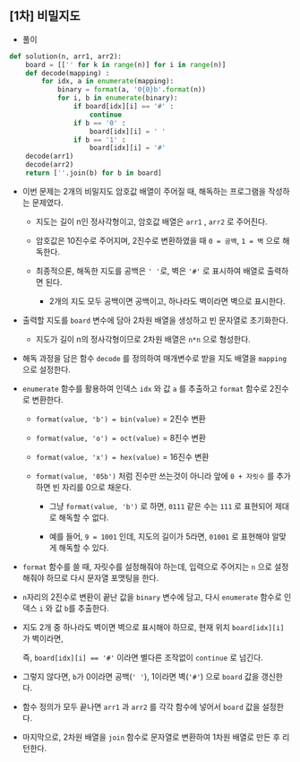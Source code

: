 ## [1차] 비밀지도    

- 풀이   

```python    
def solution(n, arr1, arr2):
    board = [['' for k in range(n)] for i in range(n)]
    def decode(mapping) :     
        for idx, a in enumerate(mapping):
            binary = format(a, '0{0}b'.format(n))
            for i, b in enumerate(binary):
                if board[idx][i] == '#' :
                    continue
                if b == '0' :
                    board[idx][i] = ' '
                if b == '1' :
                    board[idx][i] = '#'
    decode(arr1)
    decode(arr2)
    return [''.join(b) for b in board]
```    

- 이번 문제는 2개의 비밀지도 암호값 배열이 주어질 때, 해독하는 프로그램을 작성하는 문제였다.    

  - 지도는 길이 n인 정사각형이고, 암호값 배열은 `arr1` , `arr2` 로 주어진다.   

  - 암호값은 10진수로 주어지며, 2진수로 변환하였을 때 `0 = 공백`, `1 = 벽` 으로 해독한다.       
  
  - 최종적으론, 해독한 지도를 공백은 `' '`로, 벽은 `'#'` 로 표시하여 배열로 출력하면 된다.     

    - 2개의 지도 모두 공백이면 공백이고, 하나라도 벽이라면 벽으로 표시한다.    

- 출력할 지도를 `board` 변수에 담아 2차원 배열을 생성하고 빈 문자열로 초기화한다.     

  - 지도가 길이 n의 정사각형이므로 2차원 배열은 `n*n` 으로 형성한다.   

- 해독 과정을 담은 함수 `decode` 를 정의하여 매개변수로 받을 지도 배열을 `mapping` 으로 설정한다.   

- `enumerate` 함수를 활용하여 인덱스 `idx` 와 값 `a` 를 추출하고 `format` 함수로 2진수로 변환한다.    

  - `format(value, 'b') = bin(value)` = 2진수 변환     
  - `format(value, 'o') = oct(value)` = 8진수 변환    
  - `format(value, 'x') = hex(value)` = 16진수 변환    

  - `format(value, '05b')` 처럼 진수만 쓰는것이 아니라 앞에 `0 + 자릿수` 를 추가하면 빈 자리를 0으로 채운다.    
    
    - 그냥 `format(value, 'b')` 로 하면, `0111` 같은 수는 `111` 로 표현되어 제대로 해독할 수 없다.     

    - 예를 들어, `9 = 1001` 인데, 지도의 길이가 5라면, `01001` 로 표현해야 알맞게 해독할 수 있다.    

- `format` 함수를 쓸 때, 자릿수를 설정해줘야 하는데, 입력으로 주어지는 `n` 으로 설정해줘야 하므로 다시 문자열 포맷팅을 한다.    

- `n`자리의 2진수로 변환이 끝난 값을 `binary` 변수에 담고, 다시 `enumerate` 함수로 인덱스 `i` 와 값 `b`를 추출한다.    

- 지도 2개 중 하나라도 벽이면 벽으로 표시해야 하므로, 현재 위치 `board[idx][i]` 가 벽이라면,      
  
  즉, `board[idx][i] == '#'` 이라면 별다른 조작없이 `continue` 로 넘긴다.   
  
- 그렇지 않다면, `b`가 0이라면 공백(`' '`), 1이라면 벽(`'#'`) 으로 `board` 값을 갱신한다.    

- 함수 정의가 모두 끝나면 `arr1` 과 `arr2` 를 각각 함수에 넣어서 `board` 값을 설정한다.    

- 마지막으로, 2차원 배열을 `join` 함수로 문자열로 변환하여 1차원 배열로 만든 후 리턴한다.    
